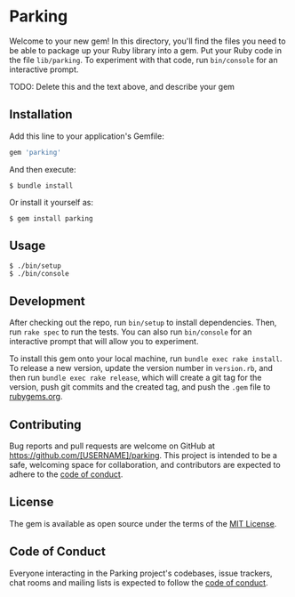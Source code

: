 # Parking

Welcome to your new gem! In this directory, you'll find the files you need to be able to package up your Ruby library into a gem. Put your Ruby code in the file `lib/parking`. To experiment with that code, run `bin/console` for an interactive prompt.

TODO: Delete this and the text above, and describe your gem

## Installation

Add this line to your application's Gemfile:

```ruby
gem 'parking'
```

And then execute:

    $ bundle install

Or install it yourself as:

    $ gem install parking

## Usage

    $ ./bin/setup
    $ ./bin/console

## Development

After checking out the repo, run `bin/setup` to install dependencies. Then, run `rake spec` to run the tests. You can also run `bin/console` for an interactive prompt that will allow you to experiment.

To install this gem onto your local machine, run `bundle exec rake install`. To release a new version, update the version number in `version.rb`, and then run `bundle exec rake release`, which will create a git tag for the version, push git commits and the created tag, and push the `.gem` file to [rubygems.org](https://rubygems.org).

## Contributing

Bug reports and pull requests are welcome on GitHub at https://github.com/[USERNAME]/parking. This project is intended to be a safe, welcoming space for collaboration, and contributors are expected to adhere to the [code of conduct](https://github.com/[USERNAME]/parking/blob/master/CODE_OF_CONDUCT.md).

## License

The gem is available as open source under the terms of the [MIT License](https://opensource.org/licenses/MIT).

## Code of Conduct

Everyone interacting in the Parking project's codebases, issue trackers, chat rooms and mailing lists is expected to follow the [code of conduct](https://github.com/[USERNAME]/parking/blob/master/CODE_OF_CONDUCT.md).
